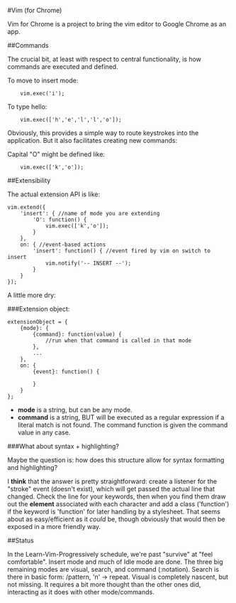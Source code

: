 #Vim (for Chrome)

Vim for Chrome is a project to bring the vim editor to Google Chrome as an app.

##Commands

The crucial bit, at least with respect to central functionality, is how commands are executed and defined.

To move to insert mode:

		vim.exec('i');

To type hello:

		vim.exec(['h','e','l','l','o']);

Obviously, this provides a simple way to route keystrokes into the application. But it also facilitates creating new commands:

Capital "O" might be defined like:

		vim.exec(['k','o']);


##Extensibility

The actual extension API is like:

	vim.extend({
		'insert': { //name of mode you are extending
			'O': function() {
				vim.exec(['k','o']);
			}
		},
		on: { //event-based actions
			'insert': function() { //event fired by vim on switch to insert
				vim.notify('-- INSERT --');
			}
		}
	});

A little more dry:

###Extension object:

	extensionObject = {
		{mode}: {
			{command}: function(value) {
				//run when that command is called in that mode
			},
			...
		},
		on: {
			{event}: function() {

			}
		}
	};

- __mode__ is a string, but can be any mode.
- __command__ is a string, BUT will be executed as a regular expression if a literal match is not found. The command function is given the command value in any case.

###What about syntax + highlighting?

Maybe the question is: how does this structure allow for syntax formatting and highlighting?

I __think__ that the answer is pretty straightforward: create a listener for the "stroke" event (doesn't exist), which will get passed the actual line that changed. Check the line for your keywords, then when you find them draw out the __element__ associated with each character and add a class ('function') if the keyword is 'function' for later handling by a stylesheet. That seems about as easy/efficient as it _could_ be, though obviously that would then be exposed in a more friendly way.

##Status

In the Learn-Vim-Progressively schedule, we're past "survive" at "feel comfortable". Insert mode and much of Idle mode are done. The three big remaining modes are visual, search, and command (:notation). Search is there in basic form: /pattern, 'n' -> repeat. Visual is completely nascent, but not missing. It requires a bit more thought than the other ones did, interacting as it does with other mode/commands.

